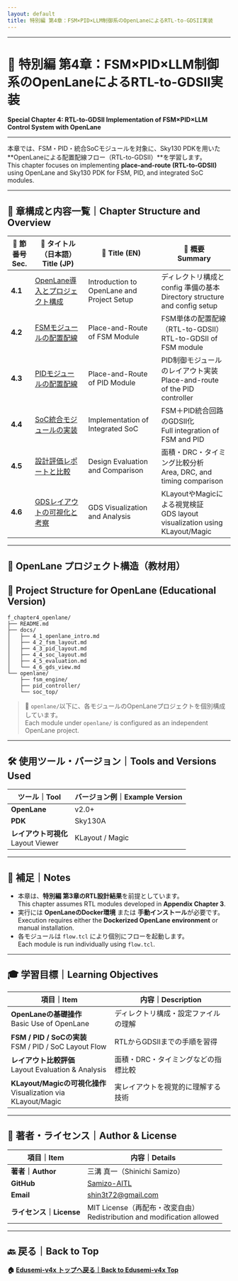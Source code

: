 ```yaml
---
layout: default
title: 特別編 第4章：FSM×PID×LLM制御系のOpenLaneによるRTL-to-GDSII実装
---
```


---

# 📘 特別編 第4章：FSM×PID×LLM制御系のOpenLaneによるRTL-to-GDSII実装  
**Special Chapter 4: RTL-to-GDSII Implementation of FSM×PID×LLM Control System with OpenLane**

---

本章では、FSM・PID・統合SoCモジュールを対象に、Sky130 PDKを用いた  
**OpenLaneによる配置配線フロー（RTL-to-GDSII）**を学習します。  
This chapter focuses on implementing **place-and-route (RTL-to-GDSII)** using OpenLane and Sky130 PDK for FSM, PID, and integrated SoC modules.

---

## 🧭 章構成と内容一覧｜Chapter Structure and Overview

| 🔢 **節番号**<br>**Sec.** | 📖 **タイトル（日本語）**<br>**Title (JP)** | 📘 **Title (EN)** | 📝 **概要**<br>**Summary** |
|--------------------------|---------------------------------------------|-------------------|-----------------------------|
| **4.1** | [OpenLane導入とプロジェクト構成](docs/4_1_openlane_intro.md) | Introduction to OpenLane and Project Setup | ディレクトリ構成と config 準備の基本<br>Directory structure and config setup |
| **4.2** | [FSMモジュールの配置配線](docs/4_2_fsm_layout.md) | Place-and-Route of FSM Module | FSM単体の配置配線（RTL-to-GDSII）<br>RTL-to-GDSII of FSM module |
| **4.3** | [PIDモジュールの配置配線](docs/4_3_pid_layout.md) | Place-and-Route of PID Module | PID制御モジュールのレイアウト実装<br>Place-and-route of the PID controller |
| **4.4** | [SoC統合モジュールの実装](docs/4_4_soc_layout.md) | Implementation of Integrated SoC | FSM＋PID統合回路のGDSII化<br>Full integration of FSM and PID |
| **4.5** | [設計評価レポートと比較](docs/4_5_evaluation.md) | Design Evaluation and Comparison | 面積・DRC・タイミング比較分析<br>Area, DRC, and timing comparison |
| **4.6** | [GDSレイアウトの可視化と考察](docs/4_6_gds_view.md) | GDS Visualization and Analysis | KLayoutやMagicによる視覚検証<br>GDS layout visualization using KLayout/Magic |

---

## 🧱 OpenLane プロジェクト構造（教材用）  
## 🧱 Project Structure for OpenLane (Educational Version)

```plaintext
f_chapter4_openlane/
├── README.md
├── docs/
│   ├── 4_1_openlane_intro.md
│   ├── 4_2_fsm_layout.md
│   ├── 4_3_pid_layout.md
│   ├── 4_4_soc_layout.md
│   ├── 4_5_evaluation.md
│   └── 4_6_gds_view.md
└── openlane/
    ├── fsm_engine/
    ├── pid_controller/
    └── soc_top/
```

> 📂 `openlane/`以下に、各モジュールのOpenLaneプロジェクトを個別構成しています。  
> Each module under `openlane/` is configured as an independent OpenLane project.

---

## 🛠️ 使用ツール・バージョン｜Tools and Versions Used

| ツール｜Tool | バージョン例｜Example Version |
|-------------|----------------------|
| **OpenLane** | v2.0+ |
| **PDK** | Sky130A |
| **レイアウト可視化**<br>Layout Viewer | KLayout / Magic |

---

## 📌 補足｜Notes

- 本章は、**特別編 第3章のRTL設計結果**を前提としています。  
  This chapter assumes RTL modules developed in **Appendix Chapter 3**.
- 実行には **OpenLaneのDocker環境** または **手動インストール**が必要です。  
  Execution requires either the **Dockerized OpenLane environment** or manual installation.
- 各モジュールは `flow.tcl` により個別にフローを起動します。  
  Each module is run individually using `flow.tcl`.

---

## 🎓 学習目標｜Learning Objectives

| 項目｜Item | 内容｜Description |
|------|------|
| **OpenLaneの基礎操作**<br>Basic Use of OpenLane | ディレクトリ構成・設定ファイルの理解 |
| **FSM / PID / SoCの実装**<br>FSM / PID / SoC Layout Flow | RTLからGDSIIまでの手順を習得 |
| **レイアウト比較評価**<br>Layout Evaluation & Analysis | 面積・DRC・タイミングなどの指標比較 |
| **KLayout/Magicの可視化操作**<br>Visualization via KLayout/Magic | 実レイアウトを視覚的に理解する技術 |

---

## 👤 著者・ライセンス｜Author & License

| 項目｜Item | 内容｜Details |
|------------|----------------------------|
| **著者｜Author** | 三溝 真一（Shinichi Samizo） |
| **GitHub** | [Samizo-AITL](https://github.com/Samizo-AITL) |
| **Email** | [shin3t72@gmail.com](mailto:shin3t72@gmail.com) |
| **ライセンス｜License** | MIT License（再配布・改変自由）<br>Redistribution and modification allowed |

---

## 🔙 戻る｜Back to Top
**🏠 [Edusemi-v4x トップへ戻る｜Back to Edusemi-v4x Top](../README.md)**
